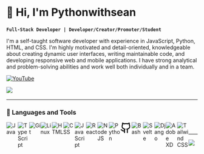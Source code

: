 # 👋 Hi, I'm Pythonwithsean

**`Full-Stack Developer | Developer/Creator/Promoter/Student`**

I'm a self-taught software developer with experience in JavaScript, Python, HTML, and CSS. I'm highly motivated and detail-oriented, knowledgeable about creating dynamic user interfaces, writing maintainable code, and developing responsive web and mobile applications. I have strong analytical and problem-solving abilities and work well both individually and in a team.

[![YouTube](https://custom-icon-badges.demolab.com/badge/-Subscribe-red?style=for-the-badge&logo=video&logoColor=white)](https://www.youtube.com/channel/UCh5L0QwH27DuIfV73l4zEjA?sub_confirmation=1 "Subscribe to my YouTube channel")

![](https://komarev.com/ghpvc/?username=Pythonwithsean&style=for-the-badge)

---

### 🧰 Languages and Tools

<img align="left" alt="Java" width="30px" src="https://cdn.jsdelivr.net/gh/devicons/devicon/icons/java/java-original.svg"/>
<img align="left" alt="TypeScript" width="30px" src="https://cdn.jsdelivr.net/gh/devicons/devicon/icons/typescript/typescript-plain.svg" />
<img align="left" alt="Git" width="30px" src="https://cdn.jsdelivr.net/gh/devicons/devicon/icons/git/git-original.svg" />
<img align="left" alt="Linux" width="30px" src="https://cdn.jsdelivr.net/gh/devicons/devicon/icons/linux/linux-original.svg" />
<img align="left" alt="HTML" width="30px" src="https://cdn.jsdelivr.net/gh/devicons/devicon/icons/html5/html5-plain.svg" />
<img align="left" alt="CSS" width="30px" src="https://cdn.jsdelivr.net/gh/devicons/devicon/icons/css3/css3-plain.svg" />
<img align="left" alt="JavaScript" width="30px" src="https://cdn.jsdelivr.net/gh/devicons/devicon/icons/javascript/javascript-plain.svg" />
<img align="left" alt="React" width="30px" src="https://cdn.jsdelivr.net/gh/devicons/devicon/icons/react/react-original.svg" />
<img align="left" alt="NodeJS" width="30px" src="https://cdn.jsdelivr.net/gh/devicons/devicon/icons/nodejs/nodejs-original.svg" />
<img align="left" alt="Python" width="30px" src="https://cdn.jsdelivr.net/gh/devicons/devicon/icons/python/python-plain.svg" />
<img align="left" alt="GitHub" width="30px" src="https://raw.githubusercontent.com/Pythonwithsean/Pythonwithsean/887a2d7450eafee021dd42c9f31139c240455619/github.svg" />
<img align="left" alt="Bash" width="30px" src="https://cdn.jsdelivr.net/gh/devicons/devicon/icons/bash/bash-original.svg" />
<img align="left" alt="Svelte" width="30px" src="https://cdn.jsdelivr.net/gh/devicons/devicon/icons/svelte/svelte-original.svg" />
<img align="left" alt="Django" width="30px" src="https://cdn.jsdelivr.net/gh/devicons/devicon/icons/django/django-plain.svg" />
<img align="left" alt="Adobe XD" width="30px" src="https://cdn.jsdelivr.net/gh/devicons/devicon/icons/xd/xd-plain.svg" />
<img align="left" alt="Tailwind CSS" width="30px" src="https://cdn.jsdelivr.net/gh/devicons/devicon/icons/tailwindcss/tailwindcss-plain.svg" />

<br/>

---

<picture>
  <source
    srcset="https://github-readme-stats.vercel.app/api?username=Pythonwithsean&show_icons=true&theme=dark"
    media="(prefers-color-scheme: dark)"
  />
  <source
    srcset="https://github-readme-stats.vercel.app/api?username=Pythonwithsean&show_icons=true"
    media="(prefers-color-scheme: light), (prefers-color-scheme: no-preference)"
  />
  <img src="https://github-readme-stats.vercel.app/api?username=Pythonwithsean&show_icons=true" />
</picture>
